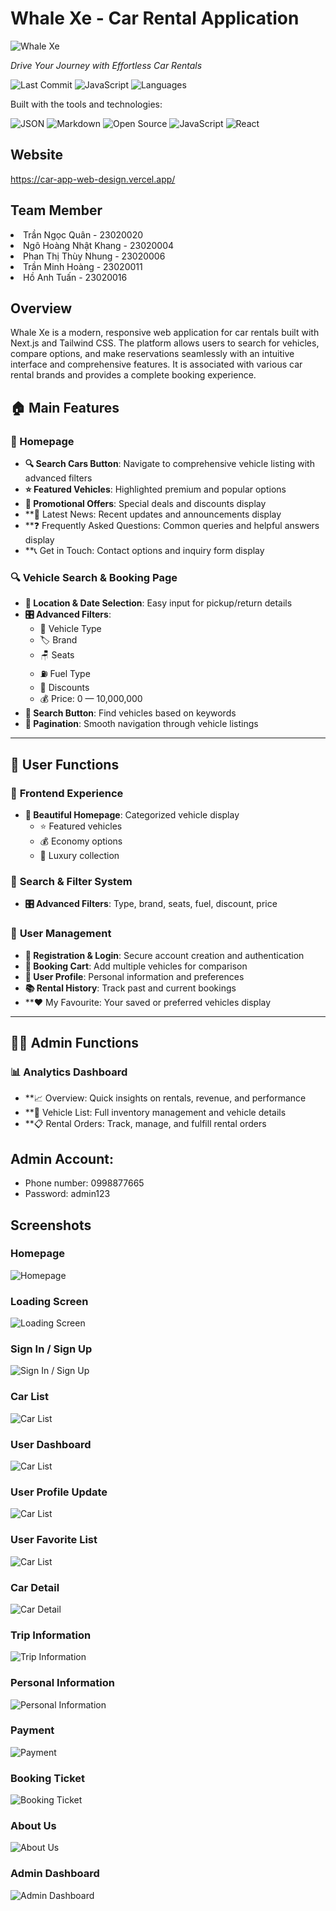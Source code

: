 # Whale Xe - Car Rental Application

![Whale Xe](public/logo/logo.webp)

*Drive Your Journey with Effortless Car Rentals*

![Last Commit](https://img.shields.io/github/last-commit/AkioCkist/CarAppWebDesign?style=flat-square)
![JavaScript](https://img.shields.io/badge/javascript-99.4%25-yellow?style=flat-square)
![Languages](https://img.shields.io/github/languages/count/AkioCkist/CarAppWebDesign?style=flat-square)

Built with the tools and technologies:

![JSON](https://img.shields.io/badge/JSON-Data-blue)
![Markdown](https://img.shields.io/badge/Markdown-Documentation-lightgrey)
![Open Source](https://img.shields.io/badge/Open--Source-Yes-brightgreen)
![JavaScript](https://img.shields.io/badge/JavaScript-ES6+-yellow)
![React](https://img.shields.io/badge/React-Next.js-61DAFB)

## Website
https://car-app-web-design.vercel.app/

## Team Member
<li>Trần Ngọc Quân - 23020020</li>
<li>Ngô Hoàng Nhật Khang - 23020004</li>
<li>Phan Thị Thùy Nhung - 23020006</li>
<li>Trần Minh Hoàng	- 23020011</li>
<li>Hồ Anh Tuấn	- 23020016</li>

## Overview
Whale Xe is a modern, responsive web application for car rentals built with Next.js and Tailwind CSS. The platform allows users to search for vehicles, compare options, and make reservations seamlessly with an intuitive interface and comprehensive features. It is associated with various car rental brands and provides a complete booking experience.

## 🏠 Main Features

### 🎯 Homepage
- **🔍 Search Cars Button**: Navigate to comprehensive vehicle listing with advanced filters
- **⭐ Featured Vehicles**: Highlighted premium and popular options
- **🎉 Promotional Offers**: Special deals and discounts display
- **📰 Latest News: Recent updates and announcements display
- **❓ Frequently Asked Questions: Common queries and helpful answers display
- **📞 Get in Touch: Contact options and inquiry form display

### 🔍 Vehicle Search & Booking Page
- **📍 Location & Date Selection**: Easy input for pickup/return details
- **🎛️ Advanced Filters**: 
  - 🚗 Vehicle Type
  - 🏷️ Brand
  - 🪑 Seats
  - ⛽ Fuel Type
  - 💸 Discounts
  - 💰 Price: 0 — 10,000,000
- **🔎 Search Button**: Find vehicles based on keywords
- **📄 Pagination**: Smooth navigation through vehicle listings

---

## 👤 User Functions

### 🎨 **Frontend Experience**
- **🏡 Beautiful Homepage**: Categorized vehicle display
  - ⭐ Featured vehicles
  - 💰 Economy options
  - 👑 Luxury collection

### 🔧 **Search & Filter System**
- **🎛️ Advanced Filters**: Type, brand, seats, fuel, discount, price

### 👥 **User Management**
- **📝 Registration & Login**: Secure account creation and authentication
- **🛒 Booking Cart**: Add multiple vehicles for comparison
- **👤 User Profile**: Personal information and preferences
- **📚 Rental History**: Track past and current bookings
- **❤️ My Favourite: Your saved or preferred vehicles display

---

## 👨‍💼 Admin Functions

### 📊 **Analytics Dashboard**
- **📈 Overview: Quick insights on rentals, revenue, and performance
- **🚗 Vehicle List: Full inventory management and vehicle details
- **📋 Rental Orders: Track, manage, and fulfill rental orders

## Admin Account:
+ Phone number: 0998877665
+ Password: admin123

## Screenshots

### Homepage
![Homepage](public/shot/1.jpg)

### Loading Screen
![Loading Screen](public/shot/2.jpg)

### Sign In / Sign Up
![Sign In / Sign Up](public/shot/3.jpg)

### Car List
![Car List](public/shot/4.jpg)

### User Dashboard
![Car List](public/shot/12.jpg)

### User Profile Update
![Car List](public/shot/13.jpg)

### User Favorite List
![Car List](public/shot/13.jpg)

### Car Detail
![Car Detail](public/shot/5.jpg)

### Trip Information
![Trip Information](public/shot/6.jpg)

### Personal Information
![Personal Information](public/shot/7.jpg)

### Payment
![Payment](public/shot/8.jpg)

### Booking Ticket
![Booking Ticket](public/shot/10.jpg)

### About Us
![About Us](public/shot/9.jpg)

### Admin Dashboard
![Admin Dashboard](public/shot/11.jpg)
